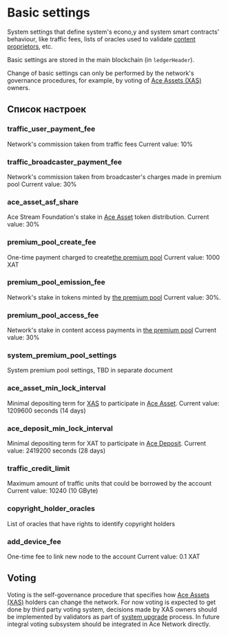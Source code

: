 # Basic settings

System settings that define system's econo,y and system smart contracts' behaviour, like traffic fees, lists of oracles used to validate [content proprietors][1], etc.

Basic settings are stored in the main blockchain (in `ledgerHeader`).

Change of basic settings can only be performed by the network's governance procedures, for example, by voting of [Ace Assets (XAS)][6] owners.


## Список настроек

### traffic_user_payment_fee

Network's commission taken from traffic fees
Current value: 10%

### traffic_broadcaster_payment_fee
Network's commission taken from broadcaster's charges made in premium pool
Current value: 30%

### ace_asset_asf_share
Ace Stream Foundation's stake in [Ace Asset][2] token distribution.
Current value: 30%

### premium_pool_create_fee
One-time payment charged to create[the premium pool][5]
Current value: 1000 XAT

### premium_pool_emission_fee
Network's stake in tokens minted by [the premium pool][5]
Current value: 30%.

### premium_pool_access_fee
Network's stake in content access payments in [the premium pool][5]
Current value: 30%

### system_premium_pool_settings
System premium pool settings, TBD in separate document

### ace_asset_min_lock_interval
Minimal depositing term for [XAS][6] to participate in [Ace Asset][2].
Current value: 1209600 seconds (14 days)

### ace_deposit_min_lock_interval
Minimal depositing term for XAT to participate in [Ace Deposit][4].
Current value: 2419200 seconds (28 days)

### traffic_credit_limit
Maximum amount of traffic units that could be borrowed by the account
Current value: 10240 (10 GByte)

### copyright_holder_oracles
List of oracles that have rights to identify copyright holders

### add_device_fee
One-time fee to link new node to the account
Current value: 0.1 XAT


## Voting

Voting is the self-governance procedure that specifies how [Ace Assets (XAS)][6] holders can change the network. For now voting is expected to get done by third party voting system, decisions made by XAS owners should be implemented by validators as part of [system upgrade][3] process. In future integral voting subsystem should be integrated in Ace Network directly.



[1]: ../network-participants/copyright-holders.md
[2]: ../services/ace-asset.md
[3]: https://developers.stellar.org/docs/run-core-node/network-upgrades/
[4]: ../services/ace-deposit.md
[5]: ../services/premium-pool.md
[6]: ../system-tokens/ace-asset.md
